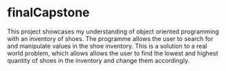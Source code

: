 # finalCapstone
This project showcases my understanding of object oriented programming with an inventory of shoes. 
The programme allows the user to search for and manipulate values in the shoe inventory. This is a solution to a real world problem, which allows allows the user to find the lowest and highest quantity of shoes in the inventory and change them accordingly. 
